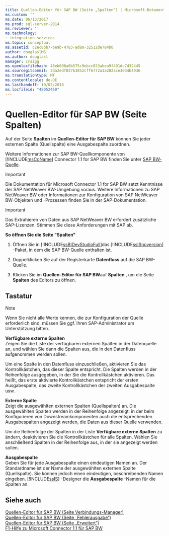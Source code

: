 ```yaml
---
title: Quellen-Editor für SAP BW (Seite „Spalten“) | Microsoft-Dokumentation
ms.custom: ''
ms.date: 06/13/2017
ms.prod: sql-server-2014
ms.reviewer: ''
ms.technology:
- integration-services
ms.topic: conceptual
ms.assetid: c2ec8bb7-be9b-4783-ad88-32512de784b0
author: douglaslMS
ms.author: douglasl
manager: craigg
ms.openlocfilehash: 48eb606a0b575c9ebcc023abea9f491dc7d32445
ms.sourcegitcommit: 3da2edf82763852cff6772a1a282ace3034b4936
ms.translationtype: MT
ms.contentlocale: de-DE
ms.lasthandoff: 10/02/2018
ms.locfileid: "48052460"
---
```

# <a name="sap-bw-source-editor-columns-page"></a>Quellen-Editor für SAP BW (Seite Spalten)
  Auf der Seite **Spalten** im **Quellen-Editor für SAP BW** können Sie jeder externen Spalte (Quellspalte) eine Ausgabespalte zuordnen.  
  
 Weitere Informationen zur SAP BW-Quellkomponente von [!INCLUDE[msCoName](../../includes/msconame-md.md)] Connector 1.1 for SAP BW finden Sie unter [SAP BW-Quelle](sap-bw-source.md).  
  
> [!IMPORTANT]  
>  Die Dokumentation für Microsoft Connector 1.1 for SAP BW setzt Kenntnisse der SAP NetWeaver BW-Umgebung voraus. Weitere Informationen zu SAP NetWeaver BW oder Informationen zur Konfiguration von SAP NetWeaver BW-Objekten und -Prozessen finden Sie in der SAP-Dokumentation.  
  
> [!IMPORTANT]  
>  Das Extrahieren von Daten aus SAP NetWeaver BW erfordert zusätzliche SAP-Lizenzen. Stimmen Sie diese Anforderungen mit SAP ab.  
  
 **So öffnen Sie die Seite "Spalten"**  
  
1.  Öffnen Sie in [!INCLUDE[ssBIDevStudioFull](../../includes/ssbidevstudiofull-md.md)]das [!INCLUDE[ssISnoversion](../../includes/ssisnoversion-md.md)] -Paket, in dem die SAP BW-Quelle enthalten ist.  
  
2.  Doppelklicken Sie auf der Registerkarte **Datenfluss** auf die SAP BW-Quelle.  
  
3.  Klicken Sie im **Quellen-Editor für SAP BW**auf **Spalten** , um die Seite **Spalten** des Editors zu öffnen.  
  
## <a name="options"></a>Tastatur  
  
> [!NOTE]  
>  Wenn Sie nicht alle Werte kennen, die zur Konfiguration der Quelle erforderlich sind, müssen Sie ggf. Ihren SAP-Administrator um Unterstützung bitten.  
  
 **Verfügbare externe Spalten**  
 Zeigen Sie die Liste der verfügbaren externen Spalten in der Datenquelle an, und wählen Sie dann die Spalten aus, die in den Datenfluss aufgenommen werden sollen.  
  
 Um eine Spalte in den Datenfluss einzuschließen, aktivieren Sie das Kontrollkästchen, das dieser Spalte entspricht. Die Spalten werden in der Reihenfolge ausgegeben, in der Sie die Kontrollkästchen aktivieren. Das heißt, das erste aktivierte Kontrollkästchen entspricht der ersten Ausgabespalte, das zweite Kontrollkästchen der zweiten Ausgabespalte usw.  
  
 **Externe Spalte**  
 Zeigt die ausgewählten externen Spalten (Quellspalten) an. Die ausgewählten Spalten werden in der Reihenfolge angezeigt, in der beim Konfigurieren von Downstreamkomponenten auch die entsprechenden Ausgabespalten angezeigt werden, die Daten aus dieser Quelle verwenden.  
  
 Um die Reihenfolge der Spalten in der Liste **Verfügbare externe Spalten** zu ändern, deaktivieren Sie die Kontrollkästchen für alle Spalten. Wählen Sie anschließend Spalten in der Reihenfolge aus, in der sie angezeigt werden sollen.  
  
 **Ausgabespalte**  
 Geben Sie für jede Ausgabespalte einen eindeutigen Namen an. Der Standardname ist der Name der ausgewählten externen Spalte (Quellspalte). Sie können jedoch einen eindeutigen, beschreibenden Namen eingeben. [!INCLUDE[ssIS](../../includes/ssis-md.md)] -Designer die **Ausgabespalte** -Namen für die Spalten an.  
  
## <a name="see-also"></a>Siehe auch  
 [Quellen-Editor für SAP BW &#40;Seite Verbindungs-Manager&#41;](sap-bw-source-editor-connection-manager-page.md)   
 [Quellen-Editor für SAP BW &#40;Seite „Fehlerausgabe“&#41;](sap-bw-source-editor-error-output-page.md)   
 [Quellen-Editor für SAP BW &#40;Seite „Erweitert“&#41;](sap-bw-source-editor-advanced-page.md)   
 [F1-Hilfe zu Microsoft Connector 1.1 für SAP BW](../microsoft-connector-for-sap-bw-f1-help.md)  
  
  
